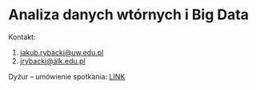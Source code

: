 # Analiza danych wtórnych i Big Data

Kontakt:
1. jakub.rybacki@uw.edu.pl
2. jrybacki@alk.edu.pl

Dyżur – umówienie spotkania: [LINK](https://cal.com/jakub.rybacki)
